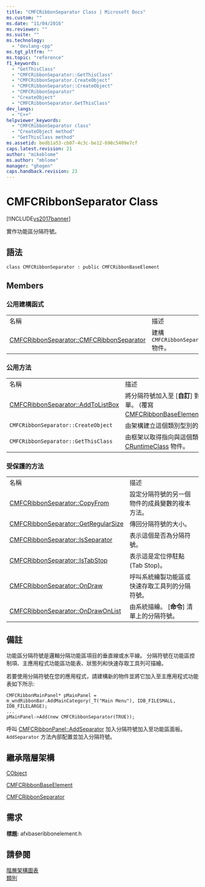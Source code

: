 ```yaml
---
title: "CMFCRibbonSeparator Class | Microsoft Docs"
ms.custom: ""
ms.date: "11/04/2016"
ms.reviewer: ""
ms.suite: ""
ms.technology: 
  - "devlang-cpp"
ms.tgt_pltfrm: ""
ms.topic: "reference"
f1_keywords: 
  - "GetThisClass"
  - "CMFCRibbonSeparator::GetThisClass"
  - "CMFCRibbonSeparator.CreateObject"
  - "CMFCRibbonSeparator::CreateObject"
  - "CMFCRibbonSeparator"
  - "CreateObject"
  - "CMFCRibbonSeparator.GetThisClass"
dev_langs: 
  - "C++"
helpviewer_keywords: 
  - "CMFCRibbonSeparator class"
  - "CreateObject method"
  - "GetThisClass method"
ms.assetid: bedb1a53-cb07-4c3c-be12-698c5409e7cf
caps.latest.revision: 21
author: "mikeblome"
ms.author: "mblome"
manager: "ghogen"
caps.handback.revision: 23
---
```

# CMFCRibbonSeparator Class
[!INCLUDE[vs2017banner](../../assembler/inline/includes/vs2017banner.md)]

實作功能區分隔符號。  
  
## 語法  
  
```  
class CMFCRibbonSeparator : public CMFCRibbonBaseElement  
```  
  
## Members  
  
### 公用建構函式  
  
|||  
|-|-|  
|名稱|描述|  
|[CMFCRibbonSeparator::CMFCRibbonSeparator](../Topic/CMFCRibbonSeparator::CMFCRibbonSeparator.md)|建構 `CMFCRibbonSeparator` 物件。|  
  
### 公用方法  
  
|||  
|-|-|  
|名稱|描述|  
|[CMFCRibbonSeparator::AddToListBox](../Topic/CMFCRibbonSeparator::AddToListBox.md)|將分隔符號加入至 \[**自訂**\] 對話方塊的 \[**命令**\] 清單。  \(覆寫 [CMFCRibbonBaseElement::AddToListBox](../Topic/CMFCRibbonBaseElement::AddToListBox.md)\)。|  
|`CMFCRibbonSeparator::CreateObject`|由架構建立這個類別型別的動態執行個體。|  
|`CMFCRibbonSeparator::GetThisClass`|由框架以取得指向與這個類別型別的 [CRuntimeClass](../../mfc/reference/cruntimeclass-structure.md) 物件。|  
  
### 受保護的方法  
  
|||  
|-|-|  
|名稱|描述|  
|[CMFCRibbonSeparator::CopyFrom](../Topic/CMFCRibbonSeparator::CopyFrom.md)|設定分隔符號的另一個物件的成員變數的複本方法。|  
|[CMFCRibbonSeparator::GetRegularSize](../Topic/CMFCRibbonSeparator::GetRegularSize.md)|傳回分隔符號的大小。|  
|[CMFCRibbonSeparator::IsSeparator](../Topic/CMFCRibbonSeparator::IsSeparator.md)|表示這個是否為分隔符號。|  
|[CMFCRibbonSeparator::IsTabStop](../Topic/CMFCRibbonSeparator::IsTabStop.md)|表示這是定位停駐點 \(Tab Stop\)。|  
|[CMFCRibbonSeparator::OnDraw](../Topic/CMFCRibbonSeparator::OnDraw.md)|呼叫系統繪製功能區或快速存取工具列的分隔符號。|  
|[CMFCRibbonSeparator::OnDrawOnList](../Topic/CMFCRibbonSeparator::OnDrawOnList.md)|由系統描繪。 \[**命令**\] 清單上的分隔符號。|  
  
## 備註  
 功能區分隔符號是邏輯分隔功能區項目的垂直線或水平線。  分隔符號在功能區控制項、主應用程式功能區功能表、狀態列和快速存取工具列可描繪。  
  
 若要使用分隔符號在您的應用程式，請建構新的物件並將它加入至主應用程式功能表如下所示:  
  
```  
CMFCRibbonMainPanel* pMainPanel = m_wndRibbonBar.AddMainCategory(_T("Main Menu"), IDB_FILESMALL, IDB_FILELARGE);   
...  
pMainPanel->Add(new CMFCRibbonSeparator(TRUE));  
```  
  
 呼叫 [CMFCRibbonPanel::AddSeparator](../Topic/CMFCRibbonPanel::AddSeparator.md) 加入分隔符號加入至功能區面板。  `AddSeparator` 方法內部配置並加入分隔符號。  
  
## 繼承階層架構  
 [CObject](../../mfc/reference/cobject-class.md)  
  
 [CMFCRibbonBaseElement](../../mfc/reference/cmfcribbonbaseelement-class.md)  
  
 [CMFCRibbonSeparator](../../mfc/reference/cmfcribbonseparator-class.md)  
  
## 需求  
 **標題:** afxbaseribbonelement.h  
  
## 請參閱  
 [階層架構圖表](../../mfc/hierarchy-chart.md)   
 [類別](../../mfc/reference/mfc-classes.md)